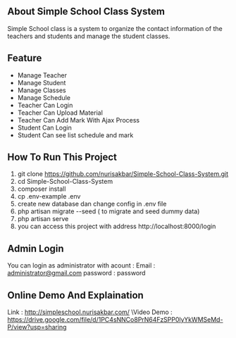 

## About Simple School Class System

Simple School class is a system to organize the contact information of the teachers and students and manage the student classes. 

## Feature
- Manage Teacher
- Manage Student
- Manage Classes
- Manage Schedule
- Teacher Can Login
- Teacher Can Upload Material
- Teacher Can Add Mark With Ajax Process
- Student Can Login
- Student Can see list schedule and mark

## How To Run This Project
1. git clone https://github.com/nurisakbar/Simple-School-Class-System.git
2. cd Simple-School-Class-System
3. composer install
4. cp .env-example .env
5. create new database dan change config in .env file
6. php artisan migrate --seed ( to migrate and seed dummy data)
7. php artisan serve
8. you can access this project with address http://localhost:8000/login

## Admin Login
You can login as administrator with acount :
Email :  administrator@gmail.com
password : password

## Online Demo And Explaination
Link : http://simpleschool.nurisakbar.com/
\Video Demo : https://drive.google.com/file/d/1PC4sNNCo8PrN64FzSPP0lyYkWMSeMd-P/view?usp=sharing